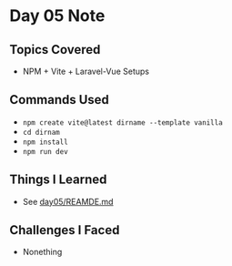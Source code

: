 # Day 05 Note

## Topics Covered

- NPM + Vite + Laravel-Vue Setups

## Commands Used

- `npm create vite@latest dirname --template vanilla`
- `cd dirnam`
- `npm install`
- `npm run dev`

## Things I Learned

- See [day05/REAMDE.md](../day05/README.md)

## Challenges I Faced

- Nonething
